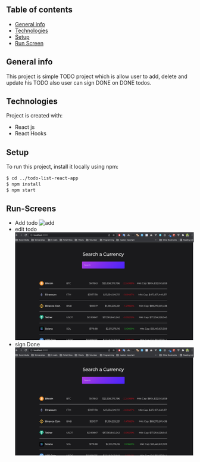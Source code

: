 ## Table of contents
* [General info](#general-info)
* [Technologies](#technologies)
* [Setup](#setup)
* [Run Screen](#Run-Screens)

## General info
This project is simple TODO project which is allow user to add, delete and update his TODO also user can sign DONE on DONE todos.
	
## Technologies
Project is created with:
* React js
* React Hooks


	
## Setup
To run this project, install it locally using npm:

```
$ cd ../todo-list-react-app
$ npm install
$ npm start
```
## Run-Screens
* Add todo 
![add](https://github.com/KamalEssam/react-api-crypto-tracker/blob/main/img/add.png)
* edit todo
![Run](https://github.com/KamalEssam/react-api-crypto-tracker/blob/main/img/run.png)
* sign Done
![Run](https://github.com/KamalEssam/react-api-crypto-tracker/blob/main/img/run.png)
